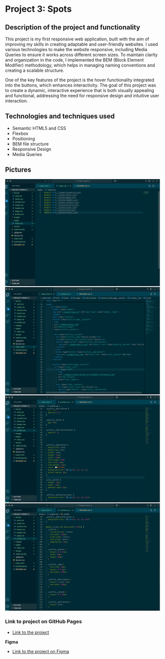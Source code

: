 # Project 3: Spots

## Description of the project and functionality

This project is my first responsive web application, built with the aim of improving my skills in creating adaptable and user-friendly websites. I used various technologies to make the website responsive, including Media Queries to ensure it works across different screen sizes. To maintain clarity and organization in the code, I implemented the BEM (Block Element Modifier) methodology, which helps in managing naming conventions and creating a scalable structure.

One of the key features of the project is the hover functionality integrated into the buttons, which enhances interactivity. The goal of this project was to create a dynamic, interactive experience that is both visually appealing and functional, addressing the need for responsive design and intuitive user interaction.


## Technologies and techniques used 

* Semantic HTML5 and CSS 
* Flexbox 
* Positioning
* BEM file structure
* Responsive Design
* Media Queries  

## Pictures
![alt text](./images/demo/Block_screen.png)
![alt text](./images/demo/div_screen.png)
![alt text](./images/demo/hover_screen.png)
![alt text](./images/demo/Media_screen.png)
  

### Link to project on GitHub Pages

* [Link to the project](https://gabrielab3.github.io/Project-sprint-3/)
  
**Figma**  
  
* [Link to the project on Figma](https://www.figma.com/file/BBNm2bC3lj8QQMHlnqRsga/Sprint-3-Project-%E2%80%94-Spots?type=design&node-id=2%3A60&mode=design&t=afgNFybdorZO6cQo-1)
  
 
  

